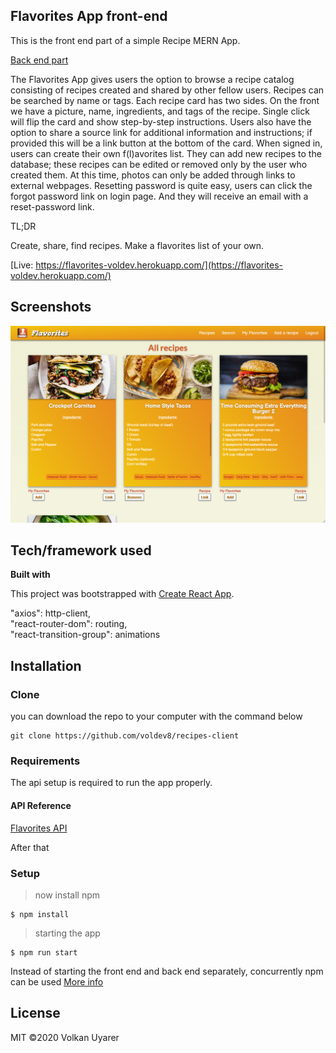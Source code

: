 ## Flavorites App front-end

This is the front end part of a simple Recipe MERN App.

[Back end part](https://github.com/voldev8/recipes-api)

The Flavorites App gives users the option to browse a recipe catalog consisting of recipes created and shared by other fellow users. Recipes can be searched by name or tags. Each recipe card has two sides. On the front we have a picture, name, ingredients, and tags of the recipe. Single click will flip the card and show step-by-step instructions. Users also have the option to share a source link for additional information and instructions; if provided this will be a link button at the bottom of the card. When signed in, users can create their own f(l)avorites list. They can add new recipes to the database; these recipes can be edited or removed only by the user who created them. At this time, photos can only be added through links to external webpages. Resetting password is quite easy, users can click the forgot password link on login page. And they will receive an email with a reset-password link.

TL;DR

Create, share, find recipes. Make a flavorites list of your own.

[Live: https://flavorites-voldev.herokuapp.com/](https://flavorites-voldev.herokuapp.com/)

## Screenshots

![screenshot](/src/media/flavorites_screenshot.png)

## Tech/framework used

<b>Built with</b>

This project was bootstrapped with [Create React App](https://github.com/facebook/create-react-app).

"axios": http-client,  
"react-router-dom": routing,  
"react-transition-group": animations

## Installation

### Clone

you can download the repo to your computer with the command below

```shell
git clone https://github.com/voldev8/recipes-client
```

### Requirements

The api setup is required to run the app properly.

#### API Reference

[Flavorites API](https://github.com/voldev8/recipes-api)

After that

### Setup

> now install npm

```shell
$ npm install
```

> starting the app

```shell
$ npm run start
```

Instead of starting the front end and back end separately, concurrently npm can be used [More info](https://www.npmjs.com/package/concurrently)

## License

MIT ©2020 Volkan Uyarer
